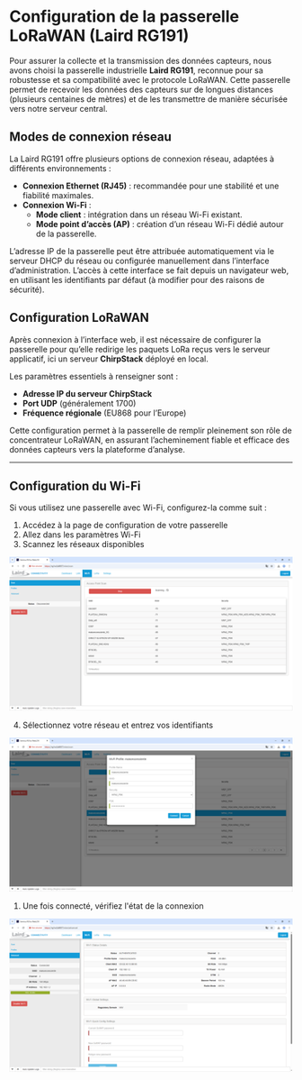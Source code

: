 # Configuration de la passerelle LoRaWAN (Laird RG191)

Pour assurer la collecte et la transmission des données capteurs, nous avons choisi la passerelle industrielle **Laird RG191**, reconnue pour sa robustesse et sa compatibilité avec le protocole LoRaWAN. Cette passerelle permet de recevoir les données des capteurs sur de longues distances (plusieurs centaines de mètres) et de les transmettre de manière sécurisée vers notre serveur central.

## Modes de connexion réseau

La Laird RG191 offre plusieurs options de connexion réseau, adaptées à différents environnements :

- **Connexion Ethernet (RJ45)** : recommandée pour une stabilité et une fiabilité maximales.
- **Connexion Wi-Fi** :
  - **Mode client** : intégration dans un réseau Wi-Fi existant.
  - **Mode point d’accès (AP)** : création d’un réseau Wi-Fi dédié autour de la passerelle.

L’adresse IP de la passerelle peut être attribuée automatiquement via le serveur DHCP du réseau ou configurée manuellement dans l’interface d’administration. L’accès à cette interface se fait depuis un navigateur web, en utilisant les identifiants par défaut (à modifier pour des raisons de sécurité).

## Configuration LoRaWAN

Après connexion à l’interface web, il est nécessaire de configurer la passerelle pour qu’elle redirige les paquets LoRa reçus vers le serveur applicatif, ici un serveur **ChirpStack** déployé en local.

Les paramètres essentiels à renseigner sont :

- **Adresse IP du serveur ChirpStack**
- **Port UDP** (généralement 1700)
- **Fréquence régionale** (EU868 pour l’Europe)

Cette configuration permet à la passerelle de remplir pleinement son rôle de concentrateur LoRaWAN, en assurant l’acheminement fiable et efficace des données capteurs vers la plateforme d’analyse.

---


## Configuration du Wi-Fi

Si vous utilisez une passerelle avec Wi-Fi, configurez-la comme suit :

1. Accédez à la page de configuration de votre passerelle
2. Allez dans les paramètres Wi-Fi
3. Scannez les réseaux disponibles

![Scan Wi-Fi](images/page-wi-fi-scan.png)

4. Sélectionnez votre réseau et entrez vos identifiants

![Configuration Wi-Fi](images/page-wi-fi-config.png)

1. Une fois connecté, vérifiez l'état de la connexion

![Wi-Fi connecté](images/page-wi-fi-connected.png)

